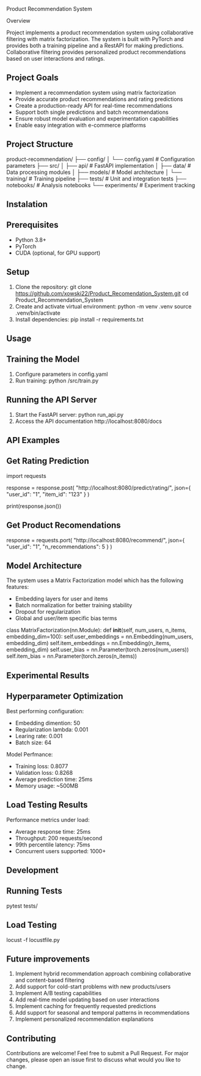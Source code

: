 Product Recommendation System

Overview

Project implements a product recommendation system using collaborative filtering with matrix factorization. The system is built with PyTorch and provides both a training pipeline and a RestAPI for making predictions. Collaborative filtering provides personalized product recommendations based on user interactions and ratings.

Project Goals
- 
- Implement a recommendation system using matrix factorization
- Provide accurate product recommendations and rating predictions
- Create a production-ready API for real-time recommendations
- Support both single predictions and batch recommendations
- Ensure robust model evaluation and experimentation capabilities
- Enable easy integration with e-commerce platforms

Project Structure
-

product-recommendation/
├── config/
│   └── config.yaml         # Configuration parameters
├── src/
│   ├── api/               # FastAPI implementation 
│   ├── data/              # Data processing modules
│   ├── models/            # Model architecture
│   └── training/          # Training pipeline
├── tests/                 # Unit and integration tests
├── notebooks/            # Analysis notebooks
└── experiments/          # Experiment tracking

Instalation
-

Prerequisites
-

- Python 3.8+
- PyTorch
- CUDA (optional, for GPU support)

Setup
-

1. Clone the repository: 
    git clone https://github.com/xowski22/Product_Recomendation_System.git
    cd Product_Recommendation_System
2. Create and activate virtual environment:
   python -m venv .venv
   source .venv/bin/activate
3. Install dependencies:
   pip install -r requirements.txt

Usage
-

Training the Model
-

1. Configure parameters in config.yaml
2. Run training:
    python /src/train.py

Running the API Server
-

1. Start the FastAPI server:
    python run_api.py
2. Access the API documentation http://localhost:8080/docs

API Examples
-

Get Rating Prediction
-

import requests

response = response.post(
    "http://localhost:8080/predict/rating/",
    json={
    "user_id": "1",
    "item_id": "123"
    }
)

print(response.json())

Get Product Recomendations
-

response = requests.port(
    "http://localhost:8080/recommend/",
    json={
    "user_id": "1",
    "n_recommendations": 5
    }
)

Model Architecture
-

The system uses a Matrix Factorization model which has the following features:

- Embedding layers for user and items
- Batch normalization for better training stability
- Dropout for regularization
- Global and user/item specific bias terms

class MatrixFactorization(nn.Module):
    def __init__(self, num_users, n_items, embedding_dim=100):
        self.user_embeddings = nn.Embedding(num_users, embedding_dim)
        self.item_embeddings = nn.Embedding(n_items, embedding_dim)
        self.user_bias = nn.Parameter(torch.zeros(num_users))
        self.item_bias = nn.Parameter(torch.zeros(n_items))


Experimental Results
-

Hyperparameter Optimization
-

Best performing configuration:

- Embedding dimention: 50
- Regularization lambda: 0.001
- Learing rate: 0.001
- Batch size: 64

Model Perfmance:

- Training loss: 0.8077
- Validation loss: 0.8268
- Average prediction time: 25ms
- Memory usage: ~500MB

Load Testing Results
-

Performance metrics under load:

- Average response time: 25ms
- Throughput: 200 requests/second
- 99th percentile latency: 75ms
- Concurrent users supported: 1000+

Development
-

Running Tests
-

pytest tests/

Load Testing
-

locust -f locustfile.py

Future improvements
-

1. Implement hybrid recommendation approach combining collaborative and content-based filtering
2. Add support for cold-start problems with new products/users
3. Implement A/B testing capabilities
4. Add real-time model updating based on user interactions
5. Implement caching for frequently requested predictions
6. Add support for seasonal and temporal patterns in recommendations
7. Implement personalized recommendation explanations

Contributing
-

Contributions are welcome! Feel free to submit a Pull Request. For major changes, please open an issue first to discuss what would you like to change.
